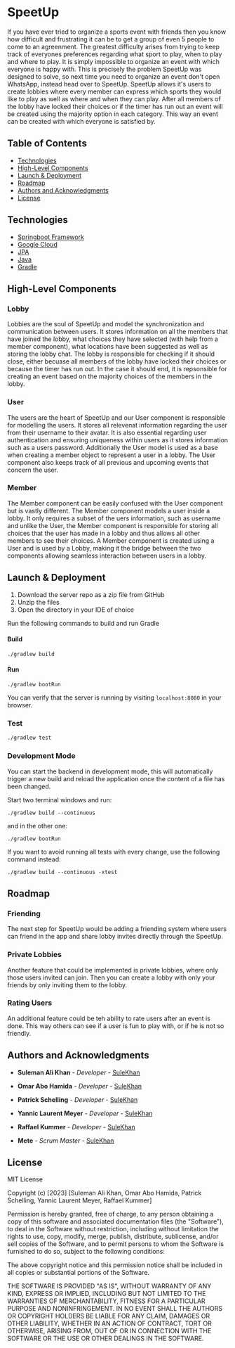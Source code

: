 # SpeetUp

If you have ever tried to organize a sports event with friends then you know how difficult and frustrating it can be to get a group of even 5 people to come to an agreenment. The greatest difficulty arises from trying to keep track of everyones preferences regarding what sport to play, when to play and where to play. It is simply impossible to organize an event with which everyone is happy with. This is precisely the problem SpeetUp was designed to solve, so next time you need to organize an event don't open WhatsApp, instead head over to SpeetUp. SpeetUp allows it's users to create lobbies where every member can express which sports they would like to play as well as where and when they can play. After all members of the lobby have locked their choices or if the timer has run out an event will be created using the majority option in each category. This way an event can be created with which everyone is satisfied by.


## Table of Contents

- [Technologies](#technologies)
- [High-Level Components](#components)
- [Launch & Deployment](#launch)
- [Roadmap](#roadmap)
- [Authors and Acknowledgments](#authors-and-acknowledgments)
- [License](#license)


## Technologies
* [Springboot Framework](https://spring.io/projects/spring-boot)
* [Google Cloud](https://cloud.google.com)
* [JPA]()
* [Java]()
* [Gradle](https://gradle.org)


## High-Level Components <a name="components"></a>
### Lobby
Lobbies are the soul of SpeetUp and model the synchronization and communication between users. It stores information on all the members that have joined the lobby, what choices they have selected (with help from a member component), what locations have been suggested as well as storing the lobby chat. The lobby is responsible for checking if it should close, either becuase all members of the lobby have locked their choices or because the timer has run out. In the case it should end, it is repsonsible for creating an event based on the majority choices of the members in the lobby.

### User
The users are the heart of SpeetUp and our User component is responsible for modelling the users. It stores all relevenat information regarding the user from their username to their avatar. It is also essential regarding user authentication and ensuring uniqueness within users as it stores information such as a users password. Additionally the User model is used as a base when creating a member object to represent a user in a lobby. The User component also keeps track of all previous and upcoming events that concern the user.

### Member
The Member component can be easily confused with the User component but is vastly different. The Member component models a user inside a lobby. It only requires a subset of the uers information, such as username and unlike the User, the Member component is responsible for storing all choices that the user has made in a lobby and thus allows all other members to see their choices. A Member component is created using a User and is used by a Lobby, making it the bridge between the two components allowing seamless interaction between users in a lobby.

##  Launch & Deployment <a name="launch"></a>

1. Download the server repo as a zip file from GitHub
2. Unzip the files
3. Open the directory in your IDE of choice

Run the following commands to build and run Gradle

#### Build
```
./gradlew build
```

#### Run
```
./gradlew bootRun
```

You can verify that the server is running by visiting `localhost:8080` in your browser.

### Test

```bash
./gradlew test
```

### Development Mode
You can start the backend in development mode, this will automatically trigger a new build and reload the application
once the content of a file has been changed.

Start two terminal windows and run:

`./gradlew build --continuous`

and in the other one:

`./gradlew bootRun`

If you want to avoid running all tests with every change, use the following command instead:

`./gradlew build --continuous -xtest`


## Roadmap

### Friending
The next step for SpeetUp would be adding a friending system where users can friend in the app and share lobby invites directly through the SpeetUp. 

### Private Lobbies

Another feature that could be implemented is private lobbies, where only those users invited can join. Then you can create a lobby with only your friends by only inviting them to the lobby.

### Rating Users

An additional feature could be teh ability to rate users after an event is done. This way others can see if a user is fun to play with, or if he is not so friendly.


## Authors and Acknowledgments

* **Suleman Ali Khan** - *Developer* - [SuleKhan](https://github.com/SuleKhan)
* **Omar Abo Hamida** - *Developer* - [SuleKhan](https://github.com/SuleKhan)
* **Patrick Schelling** - *Developer* - [SuleKhan](https://github.com/SuleKhan)
* **Yannic Laurent Meyer** - *Developer* - [SuleKhan](https://github.com/SuleKhan)
* **Raffael Kummer** - *Developer* - [SuleKhan](https://github.com/SuleKhan)

* **Mete** - *Scrum Master* - [SuleKhan](https://github.com/SuleKhan)

## License

MIT License

Copyright (c) [2023] [Suleman Ali Khan, Omar Abo Hamida, Patrick Schelling, Yannic Laurent Meyer, Raffael Kummer]

Permission is hereby granted, free of charge, to any person obtaining a copy
of this software and associated documentation files (the "Software"), to deal
in the Software without restriction, including without limitation the rights
to use, copy, modify, merge, publish, distribute, sublicense, and/or sell
copies of the Software, and to permit persons to whom the Software is
furnished to do so, subject to the following conditions:

The above copyright notice and this permission notice shall be included in all
copies or substantial portions of the Software.

THE SOFTWARE IS PROVIDED "AS IS", WITHOUT WARRANTY OF ANY KIND, EXPRESS OR
IMPLIED, INCLUDING BUT NOT LIMITED TO THE WARRANTIES OF MERCHANTABILITY,
FITNESS FOR A PARTICULAR PURPOSE AND NONINFRINGEMENT. IN NO EVENT SHALL THE
AUTHORS OR COPYRIGHT HOLDERS BE LIABLE FOR ANY CLAIM, DAMAGES OR OTHER
LIABILITY, WHETHER IN AN ACTION OF CONTRACT, TORT OR OTHERWISE, ARISING FROM,
OUT OF OR IN CONNECTION WITH THE SOFTWARE OR THE USE OR OTHER DEALINGS IN THE
SOFTWARE.

